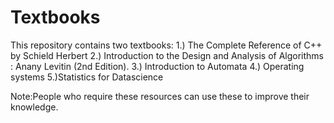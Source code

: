 # Textbooks
This repository contains two textbooks:
1.) The Complete Reference of C++ by Schield Herbert
2.) Introduction to the Design and Analysis of Algorithms : Anany Levitin (2nd Edition).
3.) Introduction to Automata
4.) Operating systems
5.)Statistics for Datascience

Note:People who require these resources can use these to improve their knowledge.
